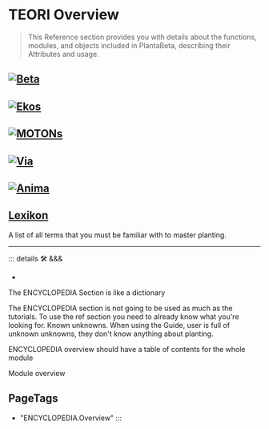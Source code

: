 # TEORI Overview

> This Reference section provides you with details about the functions, modules, and objects included in PlantaBeta, describing their Attributes and usage.

## [![Beta](/BetaIkon/Beta_Ikon.png)](/reference/Beta/WhatBeta)

## [![Ekos](/BetaIkon/Ekos_Ikon.png)](/reference/Ekos/EkosOverview)

## [![MOTONs](/BetaIkon/Motor_Ikon.png)](/reference/MOTONs/MOTONsOverview)

## [![Via](/BetaIkon/Via_Ikon.png)](/reference/Via/ViaOverview)

## [![Anima](/BetaIkon/Anima_Ikon.png)](/reference/Anima/AnimaOverview)

## [Lexikon](/reference/Lexikon)

A list of all terms that you must be familiar with to master planting.

---

<!-- =================================================== -->
<!-- =================================================== -->
<!-- =================================================== -->
<!-- =================================================== -->
<!-- =================================================== -->
::: details 🛠 <dev>&&&</dev>

-

The ENCYCLOPEDIA Section is like a dictionary

The ENCYCLOPEDIA section is not going to be used as much as the tutorials. To use the ref section you need to already know what you're looking for. Known unknowns. When using the Guide, user is full of unknown unknowns, they don't know anything about planting.

ENCYCLOPEDIA overview should have a table of contents for the whole module

Module overview
<h2>PageTags</h2>

- "ENCYCLOPEDIA.Overview"
:::
